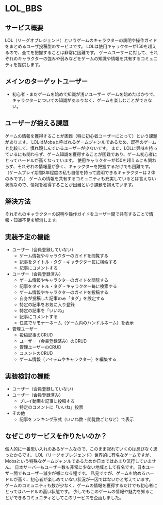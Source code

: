 # LOL_BBS
## **サービス概要**
LOL（リーグオブレジェンド）というゲームのキャラクターの説明や操作ガイドをまとめるユーザ投稿型のサービスです。
LOLは使用キャラクターが150を超えるので、全てを把握することは非常に困難です。
ゲームユーザーに対して、それぞれのキャラクターの強みや弱みなどをゲームの知識や情報を共有するコミュニティを提供します。

## **メインのターゲットユーザー**
- 初心者・まだゲームを始めて知識が浅いユーザー
ゲームを始めたばかりで、キャラクターについての知識があまりなく、ゲームを楽しむことができない。

## **ユーザーが抱える課題**
ゲームの情報を獲得することが困難（特に初心者ユーザーにとって）という課題があります。
LOLはMobaと呼ばれるゲームジャンルであるため、既存のゲームと比較して、慣れ親しんでいるユーザーが少ないです。
また、LOLに興味を持っているにも関わらず、ゲーム知識を獲得することが困難であり、ゲーム初心者にとってハードルが高くなっています。
使用キャラクターが150を超えるにも関わらず、それぞれの情報量が多く、キャラクターを把握するだけでも困難です。
（ゲームプレイ期間3年程度の私も自信を持って説明できるキャラクターは２体のみです。）
ゲームの情報を共有するコミュニティも充実しているとは言えない状態なので、情報を獲得することが困難という課題を抱えています。

## **解決方法**
それぞれのキャラクターの説明や操作ガイドをユーザー間で共有することで情報・知識不足を解消します。

## **実装予定の機能**
- ユーザー（会員登録していない）
    - ゲーム情報やキャラクターのガイドを閲覧する
    - 記事をタイトル・タグ・キャラクター毎に検索する
    - 記事にコメントする
- ユーザー（会員登録済み）
    - ゲーム情報やキャラクターのガイドを閲覧する
    - 記事をタイトル・タグ・キャラクター毎に検索する
    - ゲーム情報やキャラクターのガイドを投稿する
    - 自身が投稿した記事のみ「タグ」を設定する
    - 特定の記事をお気に入り登録
    - 特定の記事を「いいね」
    - 記事にコメントする
    - 任意でサモナーネーム（ゲーム内のハンドルネーム）を表示
- 管理ユーザー
    - 投稿記事のCRUD
    - ユーザー（会員登録済み）のCRUD
    - 管理ユーザーのCRUD
    - コメントのCRUD
    - ゲーム情報（アイテムやキャラクター）を編集する

## 実装検討の機能
- ユーザー（会員登録していない）
- ユーザー（会員登録済み）
    - プレイ動画を記事に投稿する
    - 特定のコメントに「いいね」投票
- その他
    - 記事をランキング形式（いいね数・閲覧数ごとなど）で表示

## **なぜこのサービスを作りたいのか？**
個人的に一番思い入れのあるゲームなので、このまま寂れていくのは忍びなく思ったからです。
LOL（リーグオブレジェンド）世界的に有名なゲームですが、Mobaという特殊なゲームジャンルであるためか日本ではあまり流行していません。
日本サーバーもユーザー数も非常に少ない地域として有名です。日本ユーザー間でもユーザー減少が噂になる程です。
私見ですが、ゲームを始めるハードルが高く、初心者が楽しめていない状況が一因ではないかと考えています。
ゲームのコミュニティも数が少なく、ゲームの情報を獲得するだけでも初心者にとってはハードルの高い状態です。
少しでもこのゲームの情報や魅力を知ることができるコミュニティとしてこのサービスを企画しました。